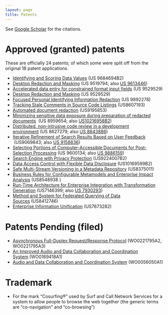 ```yaml
---
layout: page
title: Patents
---
```



See [Google Scholar](http://scholar.google.com/citations?hl=en&user=d0FLp-q9vFEC&view_op=list_works&pagesize=100) for the citations.


# Approved (granted) patents

These are officially 24 patents; of which some were split off from the original 18 patent applications.

* [Identifying and Scoring Data Values](https://patents.google.com/patent/US9684694B2/) (US 9684694B2)
* [Desktop Redaction and Masking](https://www.google.com/patents/US9519794) (US 9519794; also [US 9613446](https://patents.google.com/patent/US9613446B2/en))
* [Accelerated data entry for constrained format input fields](https://www.google.com/patents/US9529529) (US 9529529)
* [Desktop Redaction and Masking](https://www.google.com/patents/US9529529) (US 9529529)
* [Focused Personal Identifying Information Redaction](https://patents.google.com/patent/US9892278B2/en) (US 9892278)
* [Tracking Stale Comments in Source Code Listings](https://www.google.com/patents/US8607193) (US8607193)
* [Automated document redaction](http://www.google.com/patents/US9195853) (US9195853)
* [Minimizing sensitive data exposure during preparation of redacted documents](https://www.google.com/patents/US8959654)  (US 8959654; also [US10216958B2](https://patents.google.com/patent/US10216958B2))
* [Distributed, non-intrusive code review in a development environment](https://www.google.com/patents/US8627279) (US 8627279; also [US 8843886](https://patents.google.com/patent/US8843886B2/en))
* [Iterative Refinement of Search Results Based on User Feedback](https://patents.google.com/patent/US9069843B2)  (US9069843; also [US 9158836](https://patents.google.com/patent/US9158836B2/en))
* [Selecting Portions of Computer-Accessible Documents for Post-Selection Processing](https://www.google.com/patents/US9600134) (US 9600134; also [US 9886159](https://patents.google.com/patent/US9886159B2/en))
* [Search Engine with Privacy Protection](https://patents.google.com/patent/US9224007B2/en) (US9224007B2)
* [Data Access Control with Flexible Data Disclosure](https://patents.google.com/patent/US10169599B2/) (US10169599B2)
* [Safe Multi-Stream Versioning in a Metadata Repository](https://www.google.com/patents/US8375011) (US8375011)
* [Business Rules for Configurable Metamodels and Enterprise Impact Analysis](https://www.google.com/patents/US8548938) (US8548938 )
* [Run-Time Architecture for Enterprise Integration with Transformation Generation](https://www.google.com/patents/US7146399) (US7146399; also [US 7930293](http://www.google.com/patents/US7930293))
* [Method and System for Federated Querying of Data Sources](https://www.google.com/patents/US8412746) (US8412746)
* [Enterprise Information Unification](https://www.google.com/patents/US7673282) (US7673282)


# Patents Pending (filed)

* [Asynchronous Full-Duplex Request/Response Protocol](http://v3.espacenet.com/textdoc?DB=EPODOC&IDX=WO0221795&F=0) (WO0221795A2, WO0221795A3)
* [An Improved Audio and Data Collaboration and Coordination System](http://www.wipo.int/patentscope/search/en/WO2001069418) (WO0169418A1)
* [Audio and Data Collaboration and Coordination System](http://v3.espacenet.com/textdoc?DB=EPODOC&IDX=WO0056050&F=0) (WO0056050A1)

# Trademark

* For the mark “Cosurfing®” used by Surf and Call Network Services for a system to allow people to browse the web together (the generic terms are “co-navigation” and “co-browsing”)
